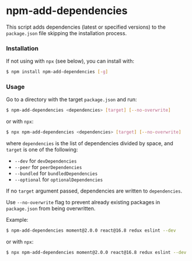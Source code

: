 # npm-add-dependencies

This script adds dependencies (latest or specified versions) to the `package.json` file skipping the installation process.

### Installation

If not using with `npx` (see below), you can install with:

```sh
$ npm install npm-add-dependencies [-g]
```

### Usage

Go to a directory with the target `package.json` and run:

```sh
$ npm-add-dependencies <dependencies> [target] [--no-overwrite]
```

or with `npx`:

```sh
$ npx npm-add-dependencies <dependencies> [target] [--no-overwrite]
```

where `dependencies` is the list of dependencies divided by space, and `target` is one of the following:
* `--dev` for `devDependencies`
* `--peer` for `peerDependencies`
* `--bundled` for `bundledDependencies`
* `--optional` for `optionalDependencies`

If no `target` argument passed, dependencies are written to `dependencies`.

Use `--no-overwrite` flag to prevent already existing packages in `package.json` from being overwritten.

Example:

```sh
$ npm-add-dependencies moment@2.0.0 react@16.8 redux eslint --dev
```

or with `npx`:

```sh
$ npx npm-add-dependencies moment@2.0.0 react@16.8 redux eslint --dev
```

